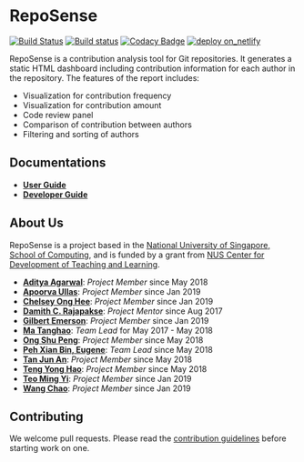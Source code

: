 # RepoSense
[![Build Status](https://travis-ci.org/reposense/RepoSense.svg?branch=master)](https://travis-ci.org/reposense/RepoSense)
[![Build status](https://ci.appveyor.com/api/projects/status/gsbkj5qby3pjd6nw/branch/master?svg=true)](https://ci.appveyor.com/project/eugenepeh/reposense/branch/master)
[![Codacy Badge](https://api.codacy.com/project/badge/Grade/08a3527378464ed4a5ad62e27f590d6a)](https://www.codacy.com/app/reposense/RepoSense?utm_source=github.com&amp;utm_medium=referral&amp;utm_content=reposense/RepoSense&amp;utm_campaign=Badge_Grade)
[![deploy on_netlify](https://img.shields.io/badge/deploy-on_netlify-blue.svg)](https://reposense.netlify.com/)

RepoSense is a contribution analysis tool for Git repositories. It generates a static HTML dashboard including contribution information for each author in the repository.
The features of the report includes:
* Visualization for contribution frequency
* Visualization for contribution amount
* Code review panel
* Comparison of contribution between authors
* Filtering and sorting of authors

## Documentations
* [**User Guide**](https://github.com/reposense/RepoSense/blob/release/docs/UserGuide.md)
* [**Developer Guide**](docs/DeveloperGuide.md)

## About Us
RepoSense is a project based in the [National University of Singapore, School of Computing](http://www.comp.nus.edu.sg/), and is funded by a grant from [NUS Center for Development of Teaching and Learning](http://www.cdtl.nus.edu.sg/).

* [**Aditya Agarwal**](https://github.com/adityaa1998): _Project Member_ since May 2018
* [**Apoorva Ullas**](https://github.com/apoorva17): _Project Member_ since Jan 2019
* [**Chelsey Ong Hee**](https://github.com/chelseyong): _Project Member_ since Jan 2019
* [**Damith C. Rajapakse**](https://github.com/damithc): _Project Mentor_ since Aug 2017
* [**Gilbert Emerson**](https://github.com/emer7): _Project Member_ since Jan 2019
* [**Ma Tanghao**](https://github.com/harryggg): _Team Lead_ for May 2017 - May 2018
* [**Ong Shu Peng**](https://github.com/ongspxm): _Project Member_ since May 2018
* [**Peh Xian Bin, Eugene**](https://github.com/eugenepeh): _Team Lead_ since May 2018
* [**Tan Jun An**](https://github.com/yamidark): _Project Member_ since May 2018
* [**Teng Yong Hao**](https://github.com/yong24s): _Project Member_ since May 2018
* [**Teo Ming Yi**](https://github.com/myteo): _Project Member_ since Jan 2019
* [**Wang Chao**](https://github.com/fzdy1914): _Project Member_ since Jan 2019

## Contributing
We welcome pull requests. Please read the [contribution guidelines](docs/Process.md#how-to-contribute-to-the-reposense-repository) before starting work on one.
